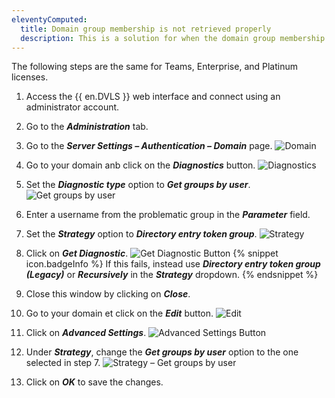 ```yaml
---
eleventyComputed:
  title: Domain group membership is not retrieved properly
  description: This is a solution for when the domain group membership is not retrieved correctly from Active Directory.
---
```

The following steps are the same for Teams, Enterprise, and Platinum licenses.

1. Access the {{ en.DVLS }} web interface and connect using an administrator account.
1. Go to the ***Administration*** tab.
1. Go to the ***Server Settings – Authentication – Domain*** page.
![Domain](https://cdnweb.devolutions.net/docs/docs_en_kb_KB0022.png)
1. Go to your domain anb click on the ***Diagnostics*** button.
![Diagnostics](https://cdnweb.devolutions.net/docs/DVLS6035_2024_1.png)
1. Set the ***Diagnostic type*** option to ***Get groups by user***.
![Get groups by user](https://cdnweb.devolutions.net/docs/docs_en_kb_KB0013.png)
1. Enter a username from the problematic group in the ***Parameter*** field.
1. Set the ***Strategy*** option to ***Directory entry token group***.
![Strategy](https://cdnweb.devolutions.net/docs/docs_en_kb_KB0014.png)
1. Click on ***Get Diagnostic***.
![Get Diagnostic Button](https://cdnweb.devolutions.net/docs/docs_en_kb_KB0015.png)
{% snippet icon.badgeInfo %}
If this fails, instead use ***Directory entry token group (Legacy)*** or ***Recursively*** in the ***Strategy*** dropdown.
{% endsnippet %}

9. Close this window by clicking on ***Close***.
1. Go to your domain et click on the ***Edit*** button.
![Edit](https://cdnweb.devolutions.net/docs/DVLS6036_2024_1.png)
1. Click on ***Advanced Settings***.
![Advanced Settings Button](https://cdnweb.devolutions.net/docs/docs_en_kb_KB0024.png)
1. Under ***Strategy***, change the ***Get groups by user*** option to the one selected in step 7.
![Strategy – Get groups by user](https://cdnweb.devolutions.net/docs/DVLS6034_2024_1.png)
1. Click on ***OK*** to save the changes.